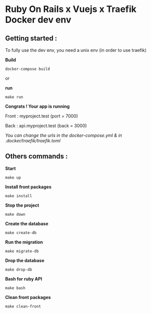 # Ruby On Rails x Vuejs x Traefik Docker dev env

## Getting started :

To fully use the dev env, you need a unix env (in order to use traefik)

**Build**
```
docker-compose build
```
or 

**run**
```
make run
```

**Congrats ! Your app is running**

Front : myproject.test (port = 7000)

Back : api.myproject.test (back = 3000)

*You can change the urls in the docker-compose.yml & in .docker/traefik/traefik.toml*



## Others commands :

**Start**
```
make up
```

**Install front packages**
```
make install
```

**Stop the project**
```
make down
```

**Create the database**
```
make create-db
```

**Run the migration**
```
make migrate-db
```

**Drop the database**
```
make drop-db
```

**Bash for ruby  API**
```
make bash
```

**Clean front packages**
```
make clean-front
```
